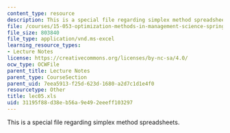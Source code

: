 ```yaml
---
content_type: resource
description: This is a special file regarding simplex method spreadsheets.
file: /courses/15-053-optimization-methods-in-management-science-spring-2013/31195f88d38eb56a9e492eeeff103297_lec05.xls
file_size: 803840
file_type: application/vnd.ms-excel
learning_resource_types:
- Lecture Notes
license: https://creativecommons.org/licenses/by-nc-sa/4.0/
ocw_type: OCWFile
parent_title: Lecture Notes
parent_type: CourseSection
parent_uid: 7eea5913-f25d-623d-1680-a2d7c1d1e4f0
resourcetype: Other
title: lec05.xls
uid: 31195f88-d38e-b56a-9e49-2eeeff103297
---
```

This is a special file regarding simplex method spreadsheets.